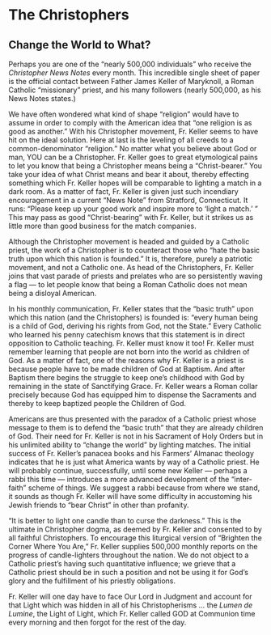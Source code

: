 # The Christophers

## Change the World to What?

Perhaps you are one of the “nearly 500,000 individuals” who receive the *Christopher News Notes* every month. This incredible single sheet of paper is the official contact between Father James Keller of Maryknoll, a Roman Catholic “missionary” priest, and his many followers (nearly 500,000, as his News Notes states.)

We have often wondered what kind of shape “religion” would have to assume in order to comply with the American idea that “one religion is as good as another.” With his Christopher movement, Fr. Keller seems to have hit on the ideal solution. Here at last is the leveling of all creeds to a common-denominator “religion.” No matter what you believe about God or man, YOU can be a Christopher. Fr. Keller goes to great etymological pains to let you know that being a Christopher means being a “Christ-bearer.” You take your idea of what Christ means and bear it about, thereby effecting something which Fr. Keller hopes will be comparable to lighting a match in a dark room. As a matter of fact, Fr. Keller is given just such incendiary encouragement in a current “News Note” from Stratford, Connecticut. It runs: “Please keep up your good work and inspire more to ‘light a match.’ ” This may pass as good “Christ-bearing” with Fr. Keller, but it strikes us as little more than good business for the match companies.

Although the Christopher movement is headed and guided by a Catholic priest, the work of a Christopher is to counteract those who “hate the basic truth upon which this nation is founded.” It is, therefore, purely a patriotic movement, and not a Catholic one. As head of the Christophers, Fr. Keller joins that vast parade of priests and prelates who are so persistently waving a flag — to let people know that being a Roman Catholic does not mean being a disloyal American.

In his monthly communication, Fr. Keller states that the “basic truth” upon which this nation (and the Christophers) is founded is: “every human being is a child of God, deriving his rights from God, not the State.” Every Catholic who learned his penny catechism knows that this statement is in direct opposition to Catholic teaching. Fr. Keller must know it too! Fr. Keller must remember learning that people are not born into the world as children of God. As a matter of fact, one of the reasons why Fr. Keller is a priest is because people have to be made children of God at Baptism. And after Baptism there begins the struggle to keep one’s childhood with God by remaining in the state of Sanctifying Grace. Fr. Keller wears a Roman collar precisely because God has equipped him to dispense the Sacraments and thereby to keep baptized people the Children of God.

Americans are thus presented with the paradox of a Catholic priest whose message to them is to defend the “basic truth” that they are already children of God. Their need for Fr. Keller is not in his Sacrament of Holy Orders but in his unlimited ability to “change the world” by lighting matches. The initial success of Fr. Keller’s panacea books and his Farmers’ Almanac theology indicates that he is just what America wants by way of a Catholic priest. He will probably continue, successfully, until some new Keller — perhaps a rabbi this time — introduces a more advanced development of the “inter-faith” scheme of things. We suggest a rabbi because from where we stand, it sounds as though Fr. Keller will have some difficulty in accustoming his Jewish friends to “bear Christ” in other than profanity.

“It is better to light one candle than to curse the darkness.” This is the ultimate in Christopher dogma, as deemed by Fr. Keller and consented to by all faithful Christophers. To encourage this liturgical version of “Brighten the Corner Where You Are,” Fr. Keller supplies 500,000 monthly reports on the progress of candle-lighters throughout the nation. We do not object to a Catholic priest’s having such quantitative influence; we grieve that a Catholic priest should be in such a position and not be using it for God’s glory and the fulfillment of his priestly obligations.

Fr. Keller will one day have to face Our Lord in Judgment and account for that Light which was hidden in all of his Christopherisms … the *Lumen de Lumine*, the Light of Light, which Fr. Keller called GOD at Communion time every morning and then forgot for the rest of the day.